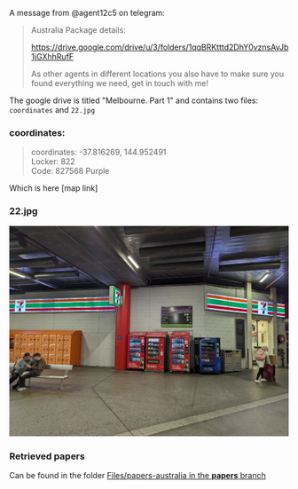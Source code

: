 A message from @agent12c5 on telegram:
> Australia Package details:
> 
> https://drive.google.com/drive/u/3/folders/1qqBRKtttd2DhY0vznsAvJb1jGXhhRufF
> 
> As other agents in different locations you also have to make sure you found everything we need, get in touch with me!

The google drive is titled "Melbourne. Part 1" and contains two files: `coordinates` and `22.jpg`

### coordinates:
> coordinates: -37.816269, 144.952491<br>
> Locker: 822<br>
> Code: 827568 Purple

Which is here [map link]

### 22.jpg
![photo of lockers in a trainstation](../../Files/22.jpg)

### Retrieved papers
Can be found in the folder [Files/papers-australia in the **papers** branch](https://github.com/3ncy/ARRS-s6/tree/papers/Files/papers-australia)
